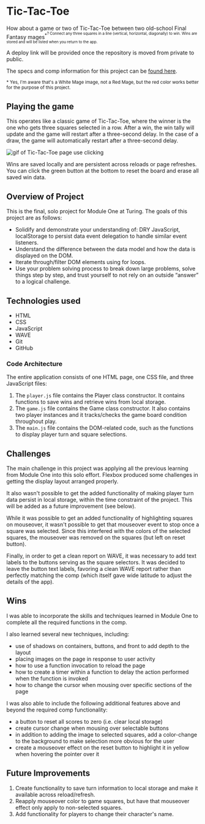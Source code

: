 # Tic-Tac-Toe

How about a game or two of Tic-Tac-Toe between two old-school Final Fantasy mages<sup>*<sup>?  Connect any three squares in a line (vertical, horizontal, diagonally) to win.  Wins are stored and will be listed when you return to the app.  

A deploy link will be provided once the repository is moved from private to public.

The specs and comp information for this project can be [found here](https://frontend.turing.edu/projects/module-1/tic-tac-toe-solo.html).

<sub>* Yes, I'm aware that's a White Mage image, not a Red Mage, but the red color works better for the purpose of this project.</sub>

## Playing the game
This operates like a classic game of Tic-Tac-Toe, where the winner is the one who gets three squares selected in a row.  After a win, the win tally will update and the game will restart after a three-second delay.  In the case of a draw, the game will automatically restart after a three-second delay.

![gif of Tic-Tac-Toe page use clicking](https://something.gif "Tic-Tac-Toe page use")

Wins are saved locally and are persistent across reloads or page refreshes.  You can click the green button at the bottom to reset the board and erase all saved win data.

## Overview of Project
This is the final, solo project for Module One at Turing.  The goals of this project are as follows:
  * Solidify and demonstrate your understanding of: DRY JavaScript, localStorage to persist data event delegation to handle similar event listeners.
  * Understand the difference between the data model and how the data is displayed on the DOM.
  * Iterate through/filter DOM elements using for loops.
  * Use your problem solving process to break down large problems, solve things step by step, and trust yourself to not rely on an outside “answer” to a logical challenge.

## Technologies used
 * HTML
 * CSS
 * JavaScript
 * WAVE
 * Git
 * GitHub

### Code Architecture
The entire application consists of one HTML page, one CSS file, and three JavaScript files:
  1. The `player.js` file contains the Player class constructor. It contains functions to save wins and retrieve wins from local storage.
  2. The `game.js` file contains the Game class constructor. It also contains two player instances and it tracks/checks the game board condition throughout play.
  3. The `main.js` file contains the DOM-related code, such as the functions to display player turn and square selections.

## Challenges
The main challenge in this project was applying all the previous learning from Module One into this solo effort.  Flexbox produced some challenges in getting the display layout arranged properly.

It also wasn't possible to get the added functionality of making player turn data persist in local storage, within the time constraint of the project.  This will be added as a future improvement (see below).

While it was possible to get an added functionality of highlighting squares on mouseover, it wasn't possible to get that mouseover event to stop once a square was selected.  Since this interfered with the colors of the selected squares, the mouseover was removed on the squares (but left on reset button).

Finally, in order to get a clean report on WAVE, it was necessary to add text labels to the buttons serving as the square selectors.  It was decided to leave the button text labels, favoring a clean WAVE report rather than perfectly matching the comp (which itself gave wide latitude to adjust the details of the app).

## Wins
I was able to incorporate the skills and techniques learned in Module One to complete all the required functions in the comp.

I also learned several new techniques, including:
  * use of shadows on containers, buttons, and front to add depth to the layout
  * placing images on the page in response to user activity
  * how to use a function invocation to reload the page
  * how to create a timer within a function to delay the action performed when the function is invoked
  * how to change the cursor when mousing over specific sections of the page

I was also able to include the following additional features above and beyond the required comp functionality:
  * a button to reset all scores to zero (i.e. clear local storage)
  * create cursor change when mousing over selectable buttons
  * in addition to adding the image to selected squares, add a color-change to the background to make selection more obvious for the user
  * create a mouseover effect on the reset button to highlight it in yellow when hovering the pointer over it

## Future Improvements
 1. Create functionality to save turn information to local storage and make it available across reload/refresh.
 2. Reapply mouseover color to game squares, but have that mouseover effect only apply to non-selected squares.
 3. Add functionality for players to change their character's name.
